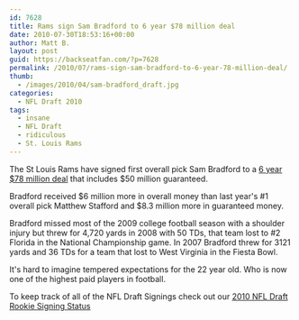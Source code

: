```yaml
---
id: 7628
title: Rams sign Sam Bradford to 6 year $78 million deal
date: 2010-07-30T18:53:16+00:00
author: Matt B.
layout: post
guid: https://backseatfan.com/?p=7628
permalink: /2010/07/rams-sign-sam-bradford-to-6-year-78-million-deal/
thumb:
  - /images/2010/04/sam-bradford_draft.jpg
categories:
  - NFL Draft 2010
tags:
  - insane
  - NFL Draft
  - ridiculous
  - St. Louis Rams
---
```


<div class="entry">
  <p>
    The St Louis Rams have signed first overall pick Sam Bradford to a <a href="https://twitter.com/Adam_Schefter/statuses/19956060873">6 year $78 million deal</a> that includes $50 million guaranteed.
  </p>

  <p>
    Bradford received $6 million more in overall money than last year's #1 overall pick Matthew Stafford and $8.3 million more in guaranteed money.
  </p>

  <p>
    Bradford missed most of the 2009 college football season with a shoulder injury but threw for 4,720 yards in 2008 with 50 TDs, that team lost to #2 Florida in the National Championship game. In 2007 Bradford threw for 3121 yards and 36 TDs for a team that lost to West Virginia in the Fiesta Bowl.
  </p>

  <p>
    It's hard to imagine tempered expectations for the 22 year old. Who is now one of the highest paid players in football.
  </p>

  <p>
    To keep track of all of the NFL Draft Signings check out our <a href="https://backseatfan.com/index.php/2010/04/2010-nfl-draft-rookie-signing-status/">2010 NFL Draft Rookie Signing Status</a>
  </p>
</div>
